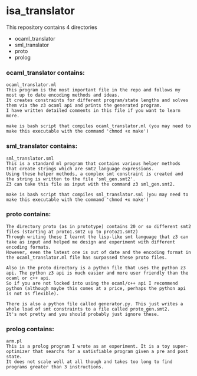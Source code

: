 # isa_translator

This repository contains 4 directories
 - ocaml_translator
 - sml_translator
 - proto
 - prolog

### ocaml_translator contains: 

	ocaml_translator.ml
	This program is the most important file in the repo and follows my most up to date encoding methods and ideas.
	It creates constraints for different program/state lengths and solves them via the z3 ocaml api and prints the generated program.
	I have written detailed comments in this file if you want to learn more.

	make is bash script that compiles ocaml_translator.ml (you may need to make this executable with the command 'chmod +x make')

### sml_translator contains:

	sml_translator.sml
	This is a standard ml program that contains various helper methods that create strings which are smt2 language expressions.
	Using these helper methods, a complex smt constraint is created and the string is written to the file 'sml_gen.smt2'.
	Z3 can take this file as input with the command z3 sml_gen.smt2.

	make is bash script that compiles sml_translator.sml (you may need to make this executable with the command 'chmod +x make')

### proto contains:
	The directory proto (as in prototype) contains 20 or so different smt2 files (starting at proto1.smt2 up to proto21.smt2)
	Through writing these I learnt the lisp-like smt language that z3 can take as input and helped me design and experiment with different encoding formats.
	However, even the latest one is out of date and the encoding format in the ocaml_translator.ml file has surpassed these proto files.

	Also in the proto directory is a python file that uses the python z3 api. The python z3 api is much easier and more user friendly than the ocaml or c++ api.
	So if you are not locked into using the ocaml/c++ api I recommend python (although maybe this comes at a price, perhaps the python api is not as flexible).

	There is also a python file called generator.py. This just writes a whole load of smt constraints to a file called proto_gen.smt2. 
	It's not pretty and you should probably just ignore these.

### prolog contains:

	arm.pl 
	This is a prolog program I wrote as an experiment. It is a toy super-optimizer that searchs for a satisfiable program given a pre and post state.
	It does not scale well at all though and takes too long to find programs greater than 3 instructions.

